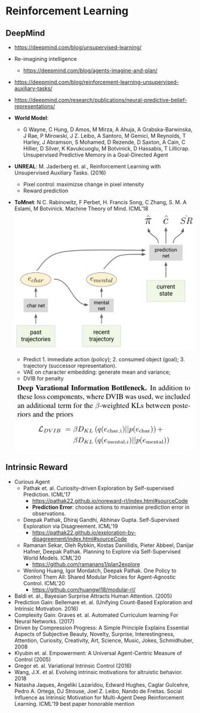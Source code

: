 # Reinforcement Learning

## DeepMind
- https://deepmind.com/blog/unsupervised-learning/
- Re-imagining intelligence
	- https://deepmind.com/blog/agents-imagine-and-plan/
- https://deepmind.com/blog/reinforcement-learning-unsupervised-auxiliary-tasks/
- https://deepmind.com/research/publications/neural-predictive-belief-representations/
- **World Model**:
	- G Wayne, C Hung, D Amos, M Mirza, A Ahuja, A Grabska-Barwinska, J Rae, P Mirowski, J Z. Leibo, A Santoro, M Gemici, M Reynolds, T Harley, J Abramson, S Mohamed, D Rezende, D Saxton, A Cain, C Hillier, D Silver, K Kavukcuoglu, M Botvinick, D Hassabis, T Lillicrap. Unsupervised Predictive Memory in a Goal-Directed Agent
- **UNREAL**: M. Jaderberg et. al., Reinforcement Learning with Unsupervised Auxiliary Tasks. (2016)
	- Pixel control: maximizse change in pixel intensity
	- Reward prediction
- **ToMnet**: N C. Rabinowitz, F Perbet, H. Francis Song, C Zhang, S. M. A Eslami, M Botvinick. Machine Theory of Mind. ICML'18
	<img src = '/Weak-Unsupervised/images/tomnet.png' width = '500px'>

	- Predict 1. immediate action (policy); 2. consumed object (goal); 3. trajectory (successor representation).
	- VAE on character embedding: generate mean and variance;
	- DVIB for penalty
	<img src = '/Weak-Unsupervised/images/tomnet2.png' width = '500px'>

## Intrinsic Reward
- Curious Agent
	- Pathak et. al. Curiosity-driven Exploration by Self-supervised Prediction. ICML'17
		- https://pathak22.github.io/noreward-rl/index.html#sourceCode
		- **Prediction Error**: choose actions to maximise prediction error in observations.
	- Deepak Pathak, Dhiraj Gandhi, Abhinav Gupta. Self-Supervised Exploration via Disagreement. ICML'19
		- https://pathak22.github.io/exploration-by-disagreement/index.html#sourceCode
	- Ramanan Sekar, Oleh Rybkin, Kostas Daniilidis, Pieter Abbeel, Danijar Hafner, Deepak Pathak. Planning to Explore via Self-Supervised World Models. ICML'20
		- https://github.com/ramanans1/plan2explore
	- Wenlong Huang, Igor Mordatch, Deepak Pathak. One Policy to Control Them All: Shared Modular Policies for Agent-Agnostic Control. ICML'20
		- https://github.com/huangwl18/modular-rl/
- Baldi et. al., Bayesian Surprise Attracts Human Attention. (2005)
- Prediction Gain: Bellemare et. al. (Unifying Count-Based Exploration and Intrinsic Motivation. 2016)
- Complexity Gain: Graves et. al. Automated Curriculum learning For Neural Networks. (2017)
- Driven by Compression Progress: A Simple Principle Explains Essential Aspects of Subjective Beauty, Novelty, Surprise, Interestingness, Attention, Curiosity, Creativity, Art, Science, Music, Jokes, Schmidhuber, 2008
- Klyubin et. al. Empowerment: A Universal Agent-Centric Measure of Control (2005)
- Gregor et. al. Variational Intrinsic Control (2016)
- Wang, J.X. et al. Evolving intrinsic motivations for altruistic behavior. 2018
- Natasha Jaques, Angeliki Lazaridou, Edward Hughes, Caglar Gulcehre, Pedro A. Ortega, DJ Strouse, Joel Z. Leibo, Nando de Freitas. Social Influence as Intrinsic Motivation for Multi-Agent Deep Reinforcement Learning. ICML'19 best paper honorable mention

